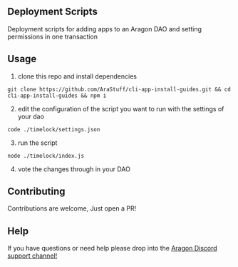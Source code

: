 
## Deployment Scripts
Deployment scripts for adding apps to an Aragon DAO and setting permissions in one transaction

## Usage
1. clone this repo and install dependencies 
```
git clone https://github.com/AraStuff/cli-app-install-guides.git && cd cli-app-install-guides && npm i
```

2. edit the configuration of the script you want to run with the settings of your dao
```
code ./timelock/settings.json
```

3. run the script
```
node ./timelock/index.js
```

4. vote the changes through in your DAO

## Contributing
Contributions are welcome, Just open a PR!

## Help
If you have questions or need help please drop into the [Aragon Discord support channel!](https://discord.gg/NT5fNRp)